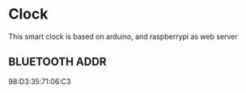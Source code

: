 # Clock
This smart clock is based on arduino, and raspberrypi as web server

## BLUETOOTH ADDR
98:D3:35:71:06:C3
